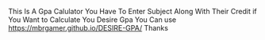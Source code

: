 This Is A Gpa Calulator You Have To Enter Subject Along With Their Credit if You Want to Calculate You Desire Gpa You Can use https://mbrgamer.github.io/DESIRE-GPA/ Thanks
